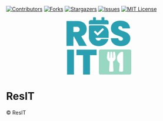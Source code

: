 [![Contributors][contributors-shield]][contributors-url]
[![Forks][forks-shield]][forks-url]
[![Stargazers][stars-shield]][stars-url]
[![Issues][issues-shield]][issues-url]
[![MIT License][license-shield]][license-url]

<div align="center">
  <a href="https://github.com/RealSnowKid/ResIT">
    <img src="img/logo_default.png" alt="Logo" width="176" height="156">
  </a>
</div>
<h1>ResIT </h1>

<span>© ResIT</span>

[contributors-shield]: https://img.shields.io/github/contributors/RealSnowKid/ResIT?color=blue&style=for-the-badge
[contributors-url]: https://github.com/RealSnowKid/ResIT/graphs/contributors
[forks-shield]: https://img.shields.io/github/forks/RealSnowKid/ResIT?style=for-the-badge
[forks-url]: https://github.com/RealSnowKid/ResIT/network/members
[stars-shield]: https://img.shields.io/github/stars/RealSnowKid/ResIT?style=for-the-badge
[stars-url]: https://github.com/RealSnowKid/ResIT/stargazers
[issues-shield]: https://img.shields.io/github/issues/RealSnowKid/ResIT?style=for-the-badge
[issues-url]: https://github.com/RealSnowKid/ResIT/issues
[license-shield]: https://img.shields.io/github/license/RealSnowKid/ResIT?style=for-the-badge
[license-url]: https://github.com/RealSnowKid/ResIT/blob/master/LICENSE
